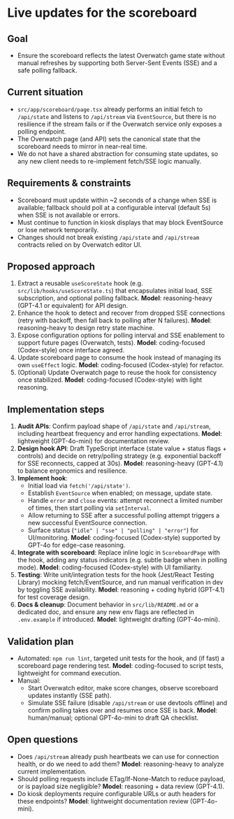 # Live updates for the scoreboard

## Goal
- Ensure the scoreboard reflects the latest Overwatch game state without manual refreshes by supporting both Server-Sent Events (SSE) and a safe polling fallback.

## Current situation
- `src/app/scoreboard/page.tsx` already performs an initial fetch to `/api/state` and listens to `/api/stream` via `EventSource`, but there is no resilience if the stream fails or if the Overwatch service only exposes a polling endpoint.
- The Overwatch page (and API) sets the canonical state that the scoreboard needs to mirror in near-real time.
- We do not have a shared abstraction for consuming state updates, so any new client needs to re-implement fetch/SSE logic manually.

## Requirements & constraints
- Scoreboard must update within ~2 seconds of a change when SSE is available; fallback should poll at a configurable interval (default 5s) when SSE is not available or errors.
- Must continue to function in kiosk displays that may block EventSource or lose network temporarily.
- Changes should not break existing `/api/state` and `/api/stream` contracts relied on by Overwatch editor UI.

## Proposed approach
1. Extract a reusable `useScoreState` hook (e.g. `src/lib/hooks/useScoreState.ts`) that encapsulates initial load, SSE subscription, and optional polling fallback. **Model**: reasoning-heavy (GPT-4.1 or equivalent) for API design.
2. Enhance the hook to detect and recover from dropped SSE connections (retry with backoff, then fall back to polling after N failures). **Model**: reasoning-heavy to design retry state machine.
3. Expose configuration options for polling interval and SSE enablement to support future pages (Overwatch, tests). **Model**: coding-focused (Codex-style) once interface agreed.
4. Update scoreboard page to consume the hook instead of managing its own `useEffect` logic. **Model**: coding-focused (Codex-style) for refactor.
5. (Optional) Update Overwatch page to reuse the hook for consistency once stabilized. **Model**: coding-focused (Codex-style) with light reasoning.

## Implementation steps
1. **Audit APIs**: Confirm payload shape of `/api/state` and `/api/stream`, including heartbeat frequency and error handling expectations. **Model**: lightweight (GPT-4o-mini) for documentation review.
2. **Design hook API**: Draft TypeScript interface (state value + status flags + controls) and decide on retry/polling strategy (e.g. exponential backoff for SSE reconnects, capped at 30s). **Model**: reasoning-heavy (GPT-4.1) to balance ergonomics and resilience.
3. **Implement hook**:
   - Initial load via `fetch('/api/state')`.
   - Establish `EventSource` when enabled; on message, update state.
   - Handle `error` and `close` events: attempt reconnect a limited number of times, then start polling via `setInterval`.
   - Allow returning to SSE after a successful polling attempt triggers a new successful EventSource connection.
   - Surface status (`"idle" | "sse" | "polling" | "error"`) for UI/monitoring.
   **Model**: coding-focused (Codex-style) supported by GPT-4o for edge-case reasoning.
4. **Integrate with scoreboard**: Replace inline logic in `ScoreboardPage` with the hook, adding any status indicators (e.g. subtle badge when in polling mode). **Model**: coding-focused (Codex-style) with UI familiarity.
5. **Testing**: Write unit/integration tests for the hook (Jest/React Testing Library) mocking fetch/EventSource, and run manual verification in dev by toggling SSE availability. **Model**: reasoning + coding hybrid (GPT-4.1) for test coverage design.
6. **Docs & cleanup**: Document behavior in `src/lib/README.md` or a dedicated doc, and ensure any new env flags are reflected in `.env.example` if introduced. **Model**: lightweight drafting (GPT-4o-mini).

## Validation plan
- Automated: `npm run lint`, targeted unit tests for the hook, and (if fast) a scoreboard page rendering test. **Model**: coding-focused to script tests, lightweight for command execution.
- Manual:
  - Start Overwatch editor, make score changes, observe scoreboard updates instantly (SSE path).
  - Simulate SSE failure (disable `/api/stream` or use devtools offline) and confirm polling takes over and resumes once SSE is back.
  **Model**: human/manual; optional GPT-4o-mini to draft QA checklist.

## Open questions
- Does `/api/stream` already push heartbeats we can use for connection health, or do we need to add them? **Model**: reasoning-heavy to analyze current implementation.
- Should polling requests include ETag/If-None-Match to reduce payload, or is payload size negligible? **Model**: reasoning + data review (GPT-4.1).
- Do kiosk deployments require configurable URLs or auth headers for these endpoints? **Model**: lightweight documentation review (GPT-4o-mini).
